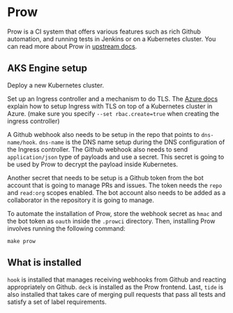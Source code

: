 # Prow

Prow is a CI system that offers various features such as rich Github automation,
and running tests in Jenkins or on a Kubernetes cluster. You can read more about
Prow in [upstream docs][0].

## AKS Engine setup

Deploy a new Kubernetes cluster.

Set up an Ingress controller and a mechanism to do TLS. The [Azure docs][1]
explain how to setup Ingress with TLS on top of a Kubernetes cluster in Azure. (make sure you specify `--set rbac.create=true` when creating the ingress controller)

A Github webhook also needs to be setup in the repo that points to `dns-name/hook`.
`dns-name` is the DNS name setup during the DNS configuration of the Ingress controller.
The Github webhook also needs to send `application/json` type of payloads and use a
secret. This secret is going to be used by Prow to decrypt the payload inside Kubernetes.

Another secret that needs to be setup is a Github token from the bot account that is
going to manage PRs and issues. The token needs the `repo` and `read:org` scopes
enabled. The bot account also needs to be added as a collaborator in the repository
it is going to manage.

To automate the installation of Prow, store the webhook secret as `hmac` and the bot
token as `oauth` inside the `.prowci` directory. Then, installing Prow involves
running the following command:
```
make prow
```

## What is installed

`hook` is installed that manages receiving webhooks from Github and reacting
appropriately on Github. `deck` is installed as the Prow frontend. Last, `tide`
is also installed that takes care of merging pull requests that pass all tests
and satisfy a set of label requirements.

[0]: https://github.com/kubernetes/test-infra/tree/master/prow#prow
[1]: https://docs.microsoft.com/en-us/azure/aks/ingress
